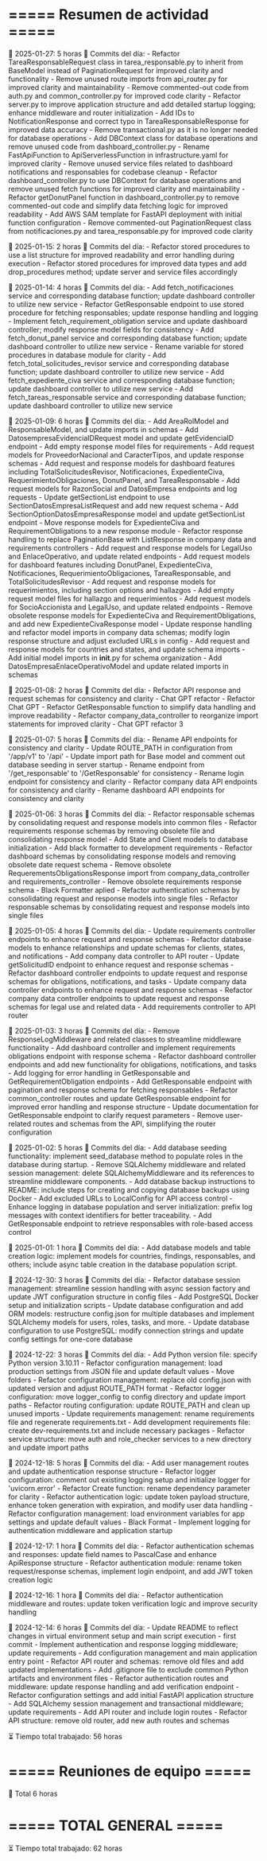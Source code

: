 
# ===== Resumen de actividad =====

📅 2025-01-27: 5 horas
   🔹 Commits del día:
      - Refactor TareaResponsableRequest class in tarea_responsable.py to inherit from BaseModel instead of PaginationRequest for improved clarity and functionality
      - Remove unused route imports from api_router.py for improved clarity and maintainability
      - Remove commented-out code from auth.py and common_controller.py for improved code clarity
      - Refactor server.py to improve application structure and add detailed startup logging; enhance middleware and router initialization
      - Add IDs to NotificationResponse and correct typo in TareaResponsableResponse for improved data accuracy
      - Remove transactional.py as it is no longer needed for database operations
      - Add DBContext class for database operations and remove unused code from dashboard_controller.py
      - Rename FastApiFunction to ApiServerlessFunction in infrastructure.yaml for improved clarity
      - Remove unused service files related to dashboard notifications and responsables for codebase cleanup
      - Refactor dashboard_controller.py to use DBContext for database operations and remove unused fetch functions for improved clarity and maintainability
      - Refactor getDonutPanel function in dashboard_controller.py to remove commented-out code and simplify data fetching logic for improved readability
      - Add AWS SAM template for FastAPI deployment with initial function configuration
      - Remove commented-out PaginationRequest class from notificaciones.py and tarea_responsable.py for improved code clarity

📅 2025-01-15: 2 horas
   🔹 Commits del día:
      - Refactor stored procedures to use a list structure for improved readability and error handling during execution
      - Refactor stored procedures for improved data types and add drop_procedures method; update server and service files accordingly

📅 2025-01-14: 4 horas
   🔹 Commits del día:
      - Add fetch_notificaciones service and corresponding database function; update dashboard controller to utilize new service
      - Refactor GetResponsable endpoint to use stored procedure for fetching responsables; update response handling and logging
      - Implement fetch_requirement_obligation service and update dashboard controller; modify response model fields for consistency
      - Add fetch_donut_panel service and corresponding database function; update dashboard controller to utilize new service
      - Rename variable for stored procedures in database module for clarity
      - Add fetch_total_solicitudes_revisor service and corresponding database function; update dashboard controller to utilize new service
      - Add fetch_expediente_civa service and corresponding database function; update dashboard controller to utilize new service
      - Add fetch_tareas_responsable service and corresponding database function; update dashboard controller to utilize new service

📅 2025-01-09: 6 horas
   🔹 Commits del día:
      - Add AreaRolModel and ResponsableModel, and update imports in schemas
      - Add DatosempresaEvidenciaIDRequest model and update getEvidenciaID endpoint
      - Add empty response model files for requirements
      - Add request models for ProveedorNacional and CaracterTipos, and update response schemas
      - Add request and response models for dashboard features including TotalSolicitudesRevisor, Notificaciones, ExpedienteCiva, RequerimientoObligaciones, DonutPanel, and TareaResponsable
      - Add request models for RazonSocial and DatosEmpresa endpoints and log requests
      - Update getSectionList endpoint to use SectionDatosEmpresaListRequest and add new request schema
      - Add SectionOptionDatosEmpresaResponse model and update getSectionList endpoint
      - Move response models for ExpedienteCiva and RequirementObligations to a new response module
      - Refactor response handling to replace PaginationBase with ListResponse in company data and requirements controllers
      - Add request and response models for LegalUso and EnlaceOperativo, and update related endpoints
      - Add request models for dashboard features including DonutPanel, ExpedienteCiva, Notificaciones, RequerimientoObligaciones, TareaResponsable, and TotalSolicitudesRevisor
      - Add request and response models for requerimientos, including section options and hallazgos
      - Add empty request model files for hallazgo and requerimientos
      - Add request models for SocioAccionista and LegalUso, and update related endpoints
      - Remove obsolete response models for ExpedienteCiva and RequirementObligations, and add new ExpedienteCivaResponse model
      - Update response handling and refactor model imports in company data schemas; modify login response structure and adjust excluded URLs in config
      - Add request and response models for countries and states, and update schema imports
      - Add initial model imports in __init__.py for schema organization
      - Add DatosEmpresaEnlaceOperativoModel and update related imports in schemas

📅 2025-01-08: 2 horas
   🔹 Commits del día:
      - Refactor API response and request schemas for consistency and clarity
      - Chat GPT refactor
      - Refactor Chat GPT
      - Refactor GetResponsable function to simplify data handling and improve readability
      - Refactor company_data_controller to reorganize import statements for improved clarity
      - Chat GPT refactor 3

📅 2025-01-07: 5 horas
   🔹 Commits del día:
      - Rename API endpoints for consistency and clarity
      - Update ROUTE_PATH in configuration from '/app/v1' to '/api'
      - Update import path for Base model and comment out database seeding in server startup
      - Rename endpoint from '/get_responsable' to '/GetResponsable' for consistency
      - Rename login endpoint for consistency and clarity
      - Refactor company data API endpoints for consistency and clarity
      - Rename dashboard API endpoints for consistency and clarity

📅 2025-01-06: 3 horas
   🔹 Commits del día:
      - Refactor responsable schemas by consolidating request and response models into common files
      - Refactor requirements response schemas by removing obsolete file and consolidating response model
      - Add State and Client models to database initialization
      - Add black formatter to development requirements
      - Refactor dashboard schemas by consolidating response models and removing obsolete date request schema
      - Remove obsolete RequerementsObligationsResponse import from company_data_controller and requirements_controller
      - Remove obsolete requirements response schema
      - Black Formatter aplied
      - Refactor authentication schemas by consolidating request and response models into single files
      - Refactor responsable schemas by consolidating request and response models into single files

📅 2025-01-05: 4 horas
   🔹 Commits del día:
      - Update requirements controller endpoints to enhance request and response schemas
      - Refactor database models to enhance relationships and update schemas for clients, states, and notifications
      - Add company data controller to API router
      - Update getSolicitudID endpoint to enhance request and response schemas
      - Refactor dashboard controller endpoints to update request and response schemas for obligations, notifications, and tasks
      - Update company data controller endpoints to enhance request and response schemas
      - Refactor company data controller endpoints to update request and response schemas for legal use and related data
      - Add requirements controller to API router

📅 2025-01-03: 3 horas
   🔹 Commits del día:
      - Remove ResponseLogMiddleware and related classes to streamline middleware functionality
      - Add dashboard controller and implement requirements obligations endpoint with response schema
      - Refactor dashboard controller endpoints and add new functionality for obligations, notifications, and tasks
      - Add logging for error handling in GetResponsable and GetRequirementObligation endpoints
      - Add GetResponsable endpoint with pagination and response schema for fetching responsables
      - Refactor common_controller routes and update GetResponsable endpoint for improved error handling and response structure
      - Update documentation for GetResponsable endpoint to clarify request parameters
      - Remove user-related routes and schemas from the API, simplifying the router configuration

📅 2025-01-02: 5 horas
   🔹 Commits del día:
      - Add database seeding functionality: implement seed_database method to populate roles in the database during startup.
      - Remove SQLAlchemy middleware and related session management: delete SQLAlchemyMiddleware and its references to streamline middleware components.
      - Add database backup instructions to README: include steps for creating and copying database backups using Docker
      - Add excluded URLs to LocalConfig for API access control
      - Enhance logging in database population and server initialization: prefix log messages with context identifiers for better traceability.
      - Add GetResponsable endpoint to retrieve responsables with role-based access control

📅 2025-01-01: 1 hora
   🔹 Commits del día:
      - Add database models and table creation logic: implement models for countries, findings, responsables, and others; include async table creation in the database population script.

📅 2024-12-30: 3 horas
   🔹 Commits del día:
      - Refactor database session management: streamline session handling with async session factory and update JWT configuration structure in config files
      - Add PostgreSQL Docker setup and initialization scripts
      - Update database configuration and add ORM models: restructure config.json for multiple databases and implement SQLAlchemy models for users, roles, tasks, and more.
      - Update database configuration to use PostgreSQL: modify connection strings and update config settings for one-core database

📅 2024-12-22: 3 horas
   🔹 Commits del día:
      - Add Python version file: specify Python version 3.10.11
      - Refactor configuration management: load production settings from JSON file and update default values
      - Move folders
      - Refactor configuration management: replace old config.json with updated version and adjust ROUTE_PATH format
      - Refactor logger configuration: move logger_config to config directory and update import paths
      - Refactor routing configuration: update ROUTE_PATH and clean up unused imports
      - Update requirements management: rename requirements file and regenerate requirements.txt
      - Add development requirements file: create dev-requirements.txt and include necessary packages
      - Refactor service structure: move auth and role_checker services to a new directory and update import paths

📅 2024-12-18: 5 horas
   🔹 Commits del día:
      - Add user management routes and update authentication response structure
      - Refactor logger configuration: comment out existing logging setup and initialize logger for 'uvicorn.error'
      - Refactor Create function: rename dependency parameter for clarity
      - Refactor authentication logic: update token payload structure, enhance token generation with expiration, and modify user data handling
      - Refactor configuration management: load environment variables for app settings and update default values
      - Black Format
      - Implement logging for authentication middleware and application startup

📅 2024-12-17: 1 hora
   🔹 Commits del día:
      - Refactor authentication schemas and responses: update field names to PascalCase and enhance ApiResponse structure
      - Refactor authentication module: rename token request/response schemas, implement login endpoint, and add JWT token creation logic

📅 2024-12-16: 1 hora
   🔹 Commits del día:
      - Refactor authentication middleware and routes: update token verification logic and improve security handling

📅 2024-12-14: 6 horas
   🔹 Commits del día:
      - Update README to reflect changes in virtual environment setup and main script execution
      - first commit
      - Implement authentication and response logging middleware; update requirements
      - Add configuration management and main application entry point
      - Refactor API router and schemas: remove old files and add updated implementations
      - Add .gitignore file to exclude common Python artifacts and environment files
      - Refactor authentication routes and middleware: update response handling and add verification endpoint
      - Refactor configuration settings and add initial FastAPI application structure
      - Add SQLAlchemy session management and transactional middleware; update requirements
      - Add API router and include login routes
      - Refactor API structure: remove old router, add new auth routes and schemas

⏳ Tiempo total trabajado: 56 horas

# ===== Reuniones de equipo =====

📅 Total 6 horas

# ===== TOTAL GENERAL =====

⏳ Tiempo total trabajado: 62 horas